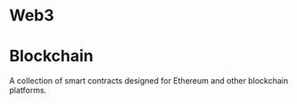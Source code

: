 # Web3
# Blockchain
A collection of smart contracts designed for Ethereum and other blockchain platforms.
